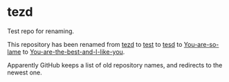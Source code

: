 # tezd
Test repo for renaming.

This repository has been renamed
from [tezd](https://github.com/doekman/tezd)
  to [test](https://github.com/doekman/test)
  to [tesd](https://github.com/doekman/tesd)
  to [You-are-so-lame](https://github.com/doekman/You-are-so-lame)
  to [You-are-the-best-and-I-like-you](https://github.com/doekman/You-are-the-best-and-I-like-you).

Apparently GitHub keeps a list of old repository names, and redirects to the newest one.
